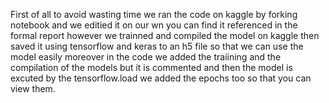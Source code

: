 First of all to avoid wasting time we ran the code on kaggle by forking notebook and we editied it on our wn you can find it referenced in the formal report however we trainned and compiled the model on kaggle then saved it using tensorflow and keras to an h5 file so that we can use the model easily moreover in the code we added the traiining and the compilation of the models but it is commented and then the model is excuted by the tensorflow.load we added the epochs too so that you can view them.

